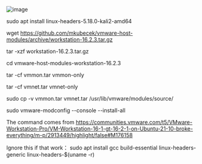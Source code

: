 ![image](https://user-images.githubusercontent.com/42563981/175800808-bbae7bc6-401d-4543-90e9-5184fd4df129.png)

sudo apt install linux-headers-5.18.0-kali2-amd64

wget https://github.com/mkubecek/vmware-host-modules/archive/workstation-16.2.3.tar.gz

tar -xzf workstation-16.2.3.tar.gz

cd vmware-host-modules-workstation-16.2.3

tar -cf vmmon.tar vmmon-only

tar -cf vmnet.tar vmnet-only

sudo cp -v vmmon.tar vmnet.tar /usr/lib/vmware/modules/source/

sudo vmware-modconfig --console --install-all



The command comes from
https://communities.vmware.com/t5/VMware-Workstation-Pro/VM-Workstation-16-1-gt-16-2-1-on-Ubuntu-21-10-broke-everything/m-p/2913449/highlight/false#M176158


Ignore this if that work：
sudo apt install gcc build-essential linux-headers-generic linux-headers-$(uname -r)
